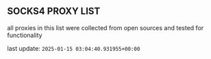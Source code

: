 ## SOCKS4 PROXY LIST

all proxies in this list were collected from open sources and tested for functionality

last update: `2025-01-15 03:04:40.931955+00:00`
